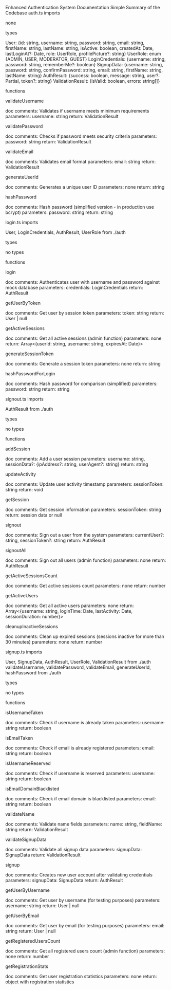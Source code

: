 Enhanced Authentication System Documentation
Simple Summary of the Codebase
auth.ts
imports

none

types

User: {id: string, username: string, password: string, email: string, firstName: string, lastName: string, isActive: boolean, createdAt: Date, lastLoginAt?: Date, role: UserRole, profilePicture?: string}
UserRole: enum {ADMIN, USER, MODERATOR, GUEST}
LoginCredentials: {username: string, password: string, rememberMe?: boolean}
SignupData: {username: string, password: string, confirmPassword: string, email: string, firstName: string, lastName: string}
AuthResult: {success: boolean, message: string, user?: Partial<User>, token?: string}
ValidationResult: {isValid: boolean, errors: string[]}

functions

validateUsername

doc comments: Validates if username meets minimum requirements
parameters: username: string
return: ValidationResult


validatePassword

doc comments: Checks if password meets security criteria
parameters: password: string
return: ValidationResult


validateEmail

doc comments: Validates email format
parameters: email: string
return: ValidationResult


generateUserId

doc comments: Generates a unique user ID
parameters: none
return: string


hashPassword

doc comments: Hash password (simplified version - in production use bcrypt)
parameters: password: string
return: string



login.ts
imports

User, LoginCredentials, AuthResult, UserRole from ./auth

types

no types

functions

login

doc comments: Authenticates user with username and password against mock database
parameters: credentials: LoginCredentials
return: AuthResult


getUserByToken

doc comments: Get user by session token
parameters: token: string
return: User | null


getActiveSessions

doc comments: Get all active sessions (admin function)
parameters: none
return: Array<{userId: string, username: string, expiresAt: Date}>


generateSessionToken

doc comments: Generate a session token
parameters: none
return: string


hashPasswordForLogin

doc comments: Hash password for comparison (simplified)
parameters: password: string
return: string



signout.ts
imports

AuthResult from ./auth

types

no types

functions

addSession

doc comments: Add a user session
parameters: username: string, sessionData?: {ipAddress?: string, userAgent?: string}
return: string


updateActivity

doc comments: Update user activity timestamp
parameters: sessionToken: string
return: void


getSession

doc comments: Get session information
parameters: sessionToken: string
return: session data or null


signout

doc comments: Sign out a user from the system
parameters: currentUser?: string, sessionToken?: string
return: AuthResult


signoutAll

doc comments: Sign out all users (admin function)
parameters: none
return: AuthResult


getActiveSessionsCount

doc comments: Get active sessions count
parameters: none
return: number


getActiveUsers

doc comments: Get all active users
parameters: none
return: Array<{username: string, loginTime: Date, lastActivity: Date, sessionDuration: number}>


cleanupInactiveSessions

doc comments: Clean up expired sessions (sessions inactive for more than 30 minutes)
parameters: none
return: number



signup.ts
imports

User, SignupData, AuthResult, UserRole, ValidationResult from ./auth
validateUsername, validatePassword, validateEmail, generateUserId, hashPassword from ./auth

types

no types

functions

isUsernameTaken

doc comments: Check if username is already taken
parameters: username: string
return: boolean


isEmailTaken

doc comments: Check if email is already registered
parameters: email: string
return: boolean


isUsernameReserved

doc comments: Check if username is reserved
parameters: username: string
return: boolean


isEmailDomainBlacklisted

doc comments: Check if email domain is blacklisted
parameters: email: string
return: boolean


validateName

doc comments: Validate name fields
parameters: name: string, fieldName: string
return: ValidationResult


validateSignupData

doc comments: Validate all signup data
parameters: signupData: SignupData
return: ValidationResult


signup

doc comments: Creates new user account after validating credentials
parameters: signupData: SignupData
return: AuthResult


getUserByUsername

doc comments: Get user by username (for testing purposes)
parameters: username: string
return: User | null


getUserByEmail

doc comments: Get user by email (for testing purposes)
parameters: email: string
return: User | null


getRegisteredUsersCount

doc comments: Get all registered users count (admin function)
parameters: none
return: number


getRegistrationStats

doc comments: Get user registration statistics
parameters: none
return: object with registration statistics